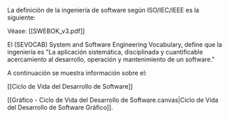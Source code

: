 La definición de la ingeniería de software según ISO/IEC/IEEE es la siguiente:

Véase: [[SWEBOK_v3.pdf]]

El (SEVOCAB) System and Software Engineering Vocabulary, define que la ingeniería es "La aplicación sistemática, disciplinada y cuantificable acercamiento al desarrollo, operación y mantenimiento de un software."

A continuación se muestra información sobre el:

[[Ciclo de Vida del Desarrollo de Software]]

[[Gráfico - Ciclo de Vida del Desarrollo de Software.canvas|Ciclo de Vida del Desarrollo de Software Gráfico]].